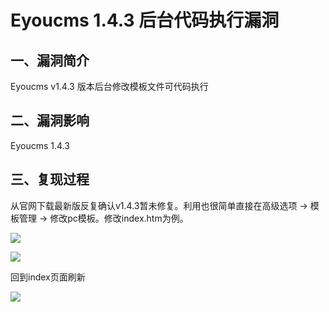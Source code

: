 Eyoucms 1.4.3 后台代码执行漏洞
==============================

一、漏洞简介
------------

Eyoucms v1.4.3 版本后台修改模板文件可代码执行

二、漏洞影响
------------

Eyoucms 1.4.3

三、复现过程
------------

从官网下载最新版反复确认v1.4.3暂未修复。利用也很简单直接在高级选项 -\>
模板管理 -\> 修改pc模板。修改index.htm为例。

![](/Users/aresx/Documents/VulWiki/.resource/Eyoucms1.4.3后台代码执行漏洞/media/rId24.png)

![](/Users/aresx/Documents/VulWiki/.resource/Eyoucms1.4.3后台代码执行漏洞/media/rId25.png)

回到index页面刷新

![](/Users/aresx/Documents/VulWiki/.resource/Eyoucms1.4.3后台代码执行漏洞/media/rId26.png)
